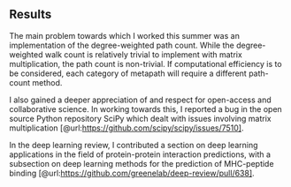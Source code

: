 ## Results

The main problem towards which I worked this summer was an implementation of the degree-weighted path count.
While the degree-weighted walk count is relatively trivial to implement with matrix multiplication, the path count is non-trivial.
If computational efficiency is to be considered, each category of metapath will require a different path-count method.



I also gained a deeper appreciation of and respect for open-access and collaborative science.
In working towards this, I reported a bug in the open source Python repository SciPy which dealt with issues involving matrix multiplication [@url:https://github.com/scipy/scipy/issues/7510].

In the deep learning review, I contributed a section on deep learning applications in the field of protein-protein interaction predictions, with a subsection on deep learning methods for the prediction of MHC-peptide binding [@url:https://github.com/greenelab/deep-review/pull/638].
